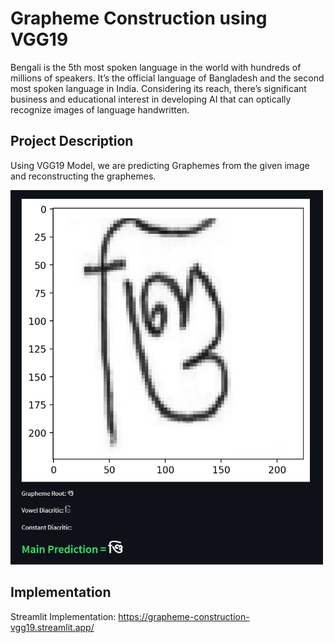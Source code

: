# Grapheme Construction using VGG19

Bengali is the 5th most spoken language in the world with hundreds of millions of speakers. It’s the official language of Bangladesh and the second most spoken language in India. Considering its reach, there’s significant business and educational interest in developing AI that can optically recognize images of language handwritten.

## Project Description
Using VGG19 Model, we are predicting Graphemes from the given image and reconstructing the graphemes.

<img src="https://github.com/samanjoy2/vgg19_grapheme_construction/blob/main/Capture.PNG?raw=true" width="500"/>

## Implementation

Streamlit Implementation: https://grapheme-construction-vgg19.streamlit.app/
